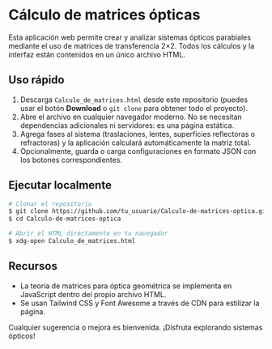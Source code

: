 # Cálculo de matrices ópticas

Esta aplicación web permite crear y analizar sistemas ópticos parabiales mediante el uso de matrices de transferencia 2×2. Todos los cálculos y la interfaz están contenidos en un único archivo HTML.

## Uso rápido

1. Descarga `Calculo_de_matrices.html` desde este repositorio (puedes usar el botón **Download** o `git clone` para obtener todo el proyecto).
2. Abre el archivo en cualquier navegador moderno. No se necesitan dependencias adicionales ni servidores: es una página estática.
3. Agrega fases al sistema (traslaciones, lentes, superficies reflectoras o refractoras) y la aplicación calculará automáticamente la matriz total.
4. Opcionalmente, guarda o carga configuraciones en formato JSON con los botones correspondientes.

## Ejecutar localmente

```bash
# Clonar el repositorio
$ git clone https://github.com/tu_usuario/Calculo-de-matrices-optica.git
$ cd Calculo-de-matrices-optica

# Abrir el HTML directamente en tu navegador
$ xdg-open Calculo_de_matrices.html
```

## Recursos

- La teoría de matrices para óptica geométrica se implementa en JavaScript dentro del propio archivo HTML.
- Se usan Tailwind CSS y Font Awesome a través de CDN para estilizar la página.

Cualquier sugerencia o mejora es bienvenida. ¡Disfruta explorando sistemas ópticos!
